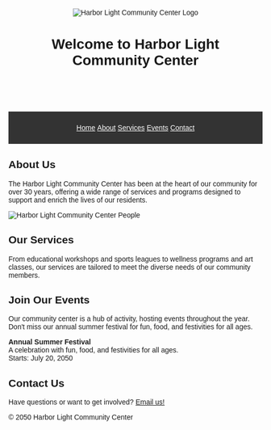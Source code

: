 <!DOCTYPE html>
<html lang="en">
  <head>
    <meta charset="UTF-8" />
    <meta name="viewport" content="width=device-width, initial-scale=1.0" />
    <title>Harbor Light Community Center</title>
    <style>
      body {
  font-family: Arial, sans-serif;
 }
  .center-and-space-content {
    text-align: center;
    padding: 10px;
}
    nav[role="navigation"] {
    background: #333;
    color: #fff;
    text-align: center;
    padding: 10px;
}
    nav ul {
   list-style: none;
   padding: 0;
}
   nav ul li {
   display: inline;
}
   nav ul li a {
    color: #fff;
    ext-decoration: none;
}
    nav ul li a:hover {
    text-decoration: underline;
}
    </style>
  </head>
  <body>
    <header>
      <div class="center-and-space-content">
        <img
          src="https://edube.org/uploads/media/default/0001/04/logo.jpg"
          alt="Harbor Light Community Center Logo"
        />
        <h1>Welcome to Harbor Light Community Center</h1>
    </div>
    </header>
    <nav role="navigation">
      <ul>
        <li><a href="#home">Home</a></li>
        <li><a href="#about">About</a></li>
        <li><a href="#services">Services</a></li>
        <li><a href="#events">Events</a></li>
        <li><a href="#contact">Contact</a></li>
      </ul>
    </nav>
    <div class="banner">
      <img
        src="https://edube.org/uploads/media/default/0001/04/decorative-banner.jpg"
        alt=""
        aria-hidden="true"
      />
    </div>
    <main>
      <section id="about">
      <h2>About Us</h2>
     <p>
          The Harbor Light Community Center has been at the heart of our
          community for over 30 years, offering a wide range of services and
          programs designed to support and enrich the lives of our residents.
    </p>
    <img src="https://edube.org/uploads/media/default/0001/04/community-center.jpg"
          alt="Harbor Light Community Center People"/>
      </section>
      <section id="services">
        <h2>Our Services</h2>
        <p>
          From educational workshops and sports leagues to wellness programs and
          art classes, our services are tailored to meet the diverse needs of
          our community members.
        </p>
      </section>
      <section id="events" itemscope itemtype="http://schema.org/Event">
        <h2>Join Our Events</h2>
        <p>
          Our community center is a hub of activity, hosting events throughout
          the year. Don't miss our annual summer festival for fun, food, and
          festivities for all ages.
        </p>
        <p>
          <strong itemprop="name">Annual Summer Festival</strong><br />
          <span itemprop="description"
            >A celebration with fun, food, and festivities for all ages.</span
          ><br />
          Starts:
          <time itemprop="startDate" datetime="2050-07-20">July 20, 2050</time>
        </p>
    </section>
    </main>
    <footer id="contact">
      <h2>Contact Us</h2>
      <p>
        Have questions or want to get involved?
        <a href="mailto:info@harborlight.com">Email us!</a>
      </p>
      <p>© 2050 Harbor Light Community Center</p>
</footer>
</body>
</html>
